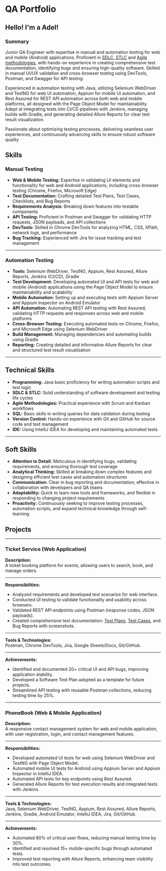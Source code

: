 # QA Portfolio

## Hello! I'm a Adel!

### Summary
Junior QA Engineer with expertise in manual and automation testing for web and mobile (Android) applications. Proficient in [SDLC, STLC](https://github.com/AdelOrobets/portfolio/blob/main/SDLC_and_STLC.md)
and [Agile methodologies](https://github.com/AdelOrobets/portfolio/blob/main/Agile%20Methodologies%20(Scrum%20%26%20Kanban).md), with hands-on experience in creating comprehensive test documentation, identifying bugs and ensuring high-quality 
software. Skilled in manual UI/UX validation and cross-browser testing using DevTools, Postman, and Swagger for API testing. 

Experienced in automation testing with Java, utilizing Selenium WebDriver and TestNG for web 
UI automation, Appium for mobile UI automation, and Rest Assured for REST API automation across 
both web and mobile platforms, all designed with the Page Object Model for maintainability. 
Adept at integrating tests into CI/CD pipelines with Jenkins, managing builds with Gradle, and 
generating detailed Allure Reports for clear test result visualization. 

Passionate about 
optimizing testing processes, delivering seamless user experiences, and continuously advancing skills 
to ensure robust software quality

## Skills

### Manual Testing

- **Web & Mobile Testing:** Expertise in validating UI elements and functionality for web and Android applications, including cross-browser testing (Chrome, Firefox, Microsoft Edge)
- **Test Documentation:** Crafting detailed Test Plans, Test Cases, Checklists, and Bug Reports
- **Requirements Analysis:** Breaking down features into testable components 
- **API Testing:** Proficient in Postman and Swagger for validating HTTP requests, JSON payloads, and API collections
- **DevTools:** Skilled in Chrome DevTools for analyzing HTML, CSS, XPath, network logs, and performance 
- **Bug Tracking:** Experienced with Jira for issue tracking and test management

---

### Automation Testing

- **Tools:** Selenium WebDriver, TestNG, Appium, Rest Assured, Allure Reports, Jenkins (CI/CD), Gradle
- **Test Development:** Developing automated UI and API tests for web and mobile (Android) applications using the Page Object Model to ensure maintainability and scalability
- **Mobile Automation:** Setting up and executing tests with Appium Server and Appium Inspector on Android Emulator
- **API Automation:** Automating REST API testing with Rest Assured, validating HTTP requests and responses across web and mobile platforms 
- **Cross-Browser Testing:** Executing automated tests on Chrome, Firefox, and Microsoft Edge using Selenium WebDriver 
- **Build Management:** Managing dependencies and automating builds using Gradle 
- **Reporting:** Creating detailed and informative Allure Reports for clear and structured test result visualization 

---

## Technical Skills

- **Programming:** Java basic proficiency for writing automation scripts and test logic
- **SDLC & STLC:** Solid understanding of software development and testing life cycles 
- **Agile Methodologies:** Practical experience with Scrum and Kanban workflows
- **SQL:** Basic skills in writing queries for data validation during testing
- **Version Control:** Hands-on experience with Git and GitHub for source code and test management
- **IDE:** Using IntelliJ IDEA for developing and maintaining automated tests 

---

## Soft Skills

- **Attention to Detail:** Meticulous in identifying bugs, validating requirements, and ensuring thorough test coverage
- **Analytical Thinking:** Skilled at breaking down complex features and designing efficient test cases and automation structures 
- **Communication:** Clear in bug reporting and documentation; effective in collaboration with developers and QA teams
- **Adaptability:** Quick to learn new tools and frameworks, and flexible in responding to changing project requirements 
- **Proactivity:** Continuously seeking to improve testing processes, automation scripts, and expand technical knowledge through self-learning

## Projects

---

### Ticket Service (Web Application)

**Description:**  
A ticket booking platform for events, allowing users to search, book, and manage orders.

---

**Responsibilities:**

- Analyzed requirements and developed test scenarios for web interface.
- Conducted UI testing to validate functionality and usability across browsers. 
- Validated REST API endpoints using Postman (response codes, JSON payloads).  
- Created comprehensive test documentation: [Test Plans](https://docs.google.com/spreadsheets/d/1K7KlIUXoN2IewV5-ABJuDsxgoe0CfIZk/edit?usp=sharing&ouid=102737440051246418544&rtpof=true&sd=true),
[Test Cases](https://docs.google.com/spreadsheets/d/1tRmffFVwMkwzR69gfZ2MNPRu9wdIMGta/edit?usp=drive_link&ouid=102737440051246418544&rtpof=true&sd=true), and Bug Reports with screenshots.

---

**Tools & Technologies:**  
Postman, Chrome DevTools, Jira, Google Sheets/Docs, Git/GitHub.

---

**Achievements:**

- Identified and documented 20+ critical UI and API bugs, improving application stability.  
- Developed a Software Test Plan adopted as a template for future projects.  
- Streamlined API testing with reusable Postman collections, reducing testing time by 25%.

---

### PhoneBook (Web & Mobile Application)

**Description:**  
A responsive contact management system for web and mobile application, with user registration, login, and contact management features.

---

**Responsibilities:**

- Developed automated UI tests for web using Selenium WebDriver and TestNG with Page Object Model.  
- Automated mobile UI tests for Android using Appium Server and Appium Inspector in IntelliJ IDEA.  
- Automated API tests for key endpoints using Rest Assured.  
- Generated Allure Reports for test execution results and integrated tests with Jenkins.

---

**Tools & Technologies:**  
Java, Selenium WebDriver, TestNG, Appium, Rest Assured, Allure Reports, Jenkins, Gradle, Android Emulator, IntelliJ IDEA, Jira, Git/GitHub.

---

**Achievements:**

- Automated 80% of critical user flows, reducing manual testing time by 30%.  
- Identified and resolved 15+ mobile-specific bugs through automated tests.  
- Improved test reporting with Allure Reports, enhancing team visibility into test outcomes.

